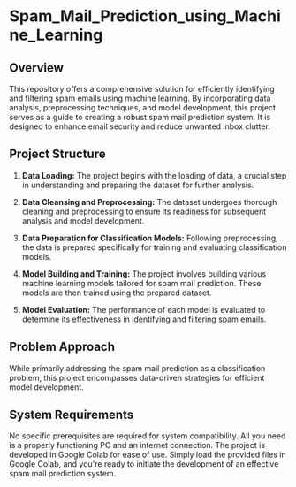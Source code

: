 # Spam_Mail_Prediction_using_Machine_Learning

## Overview

This repository offers a comprehensive solution for efficiently identifying and filtering spam emails using machine learning. By incorporating data analysis, preprocessing techniques, and model development, this project serves as a guide to creating a robust spam mail prediction system. It is designed to enhance email security and reduce unwanted inbox clutter.

## Project Structure

1. **Data Loading:**
   The project begins with the loading of data, a crucial step in understanding and preparing the dataset for further analysis.

2. **Data Cleansing and Preprocessing:**
   The dataset undergoes thorough cleaning and preprocessing to ensure its readiness for subsequent analysis and model development.

3. **Data Preparation for Classification Models:**
   Following preprocessing, the data is prepared specifically for training and evaluating classification models.

4. **Model Building and Training:**
   The project involves building various machine learning models tailored for spam mail prediction. These models are then trained using the prepared dataset.

5. **Model Evaluation:**
   The performance of each model is evaluated to determine its effectiveness in identifying and filtering spam emails.

## Problem Approach

While primarily addressing the spam mail prediction as a classification problem, this project encompasses data-driven strategies for efficient model development.

## System Requirements

No specific prerequisites are required for system compatibility. All you need is a properly functioning PC and an internet connection. The project is developed in Google Colab for ease of use. Simply load the provided files in Google Colab, and you're ready to initiate the development of an effective spam mail prediction system.
